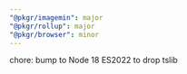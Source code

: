 ```yaml
---
"@pkgr/imagemin": major
"@pkgr/rollup": major
"@pkgr/browser": minor
---
```


chore: bump to Node 18 ES2022 to drop tslib
